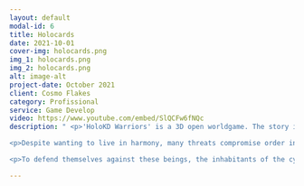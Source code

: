 ```yaml
---
layout: default
modal-id: 6
title: Holocards
date: 2021-10-01
cover-img: holocards.png
img_1: holocards.png
img_2: holocards.png
alt: image-alt
project-date: October 2021
client: Cosmo Flakes
category: Profissional
service: Game Develop
video: https://www.youtube.com/embed/SlQCFw6fNQc
description: " <p>'HoloKD Warriors' is a 3D open worldgame. The story is set against the backdrop of the fantastic and technological Cyberverse, a cybernetic world with diverse environments, inhabited and ruled by robotic humanoid beings that organize themselves in different spaces and cities.

<p>Despite wanting to live in harmony, many threats compromise order in the Cyberverse: the main threat is the feared villain Z and bugs, monsters that have the most diverse powers.

<p>To defend themselves against these beings, the inhabitants of the cyber world created the HoloKDs Technique, a method that consisted of using a deck of holographic cards, whose powers were based on analog devices used in sports and childrens games of the past."

---
```


